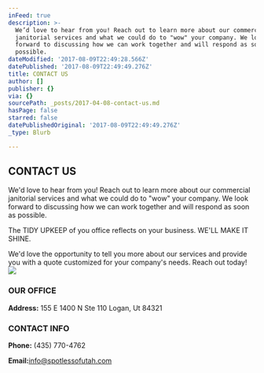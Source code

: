 ```yaml
---
inFeed: true
description: >-
  We’d love to hear from you! Reach out to learn more about our commercial
  janitorial services and what we could do to "wow" your company. We look
  forward to discussing how we can work together and will respond as soon as
  possible.
dateModified: '2017-08-09T22:49:28.566Z'
datePublished: '2017-08-09T22:49:49.276Z'
title: CONTACT US
author: []
publisher: {}
via: {}
sourcePath: _posts/2017-04-08-contact-us.md
hasPage: false
starred: false
datePublishedOriginal: '2017-08-09T22:49:49.276Z'
_type: Blurb

---
```

## CONTACT US

We'd love to hear from you! Reach out to learn more about our commercial janitorial services and what we could do to "wow" your company. We look forward to discussing how we can work together and will respond as soon as possible.

The TIDY UPKEEP of you office reflects on your business. WE'LL MAKE IT SHINE.

We'd love the opportunity to tell you more about our services and provide you with a quote customized for your company's needs. Reach out today!
![](https://the-grid-user-content.s3-us-west-2.amazonaws.com/bf8c1957-e8e5-42dd-b7ce-ff40e0404edd.png)

### OUR OFFICE

**Address:** 155 E 1400 N Ste 110 Logan, Ut 84321

### CONTACT INFO

**Phone:** (435) 770-4762

**Email:**[info@spotlessofutah.com][0]

[0]: http://info@spotlessofutah.com/